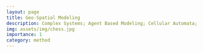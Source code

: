 ```yaml
---
layout: page
title: Geo-Spatial Modeling
description: Complex Systems; Agent Based Modeling; Cellular Automata; Multi-Agent Systems; System Dynamics; Emergence
img: assets/img/chess.jpg
importance: 1
category: method
---
```

